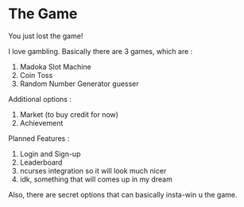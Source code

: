 # The Game 
You just lost the game!

I love gambling.
Basically there are 3 games, which are : 
1. Madoka Slot Machine
2. Coin Toss
3. Random Number Generator guesser

Additional options :
1. Market (to buy credit for now)
2. Achievement

Planned Features :
1. Login and Sign-up
2. Leaderboard 
3. ncurses integration so it will look much nicer
4. idk, something that will comes up in my dream

Also, there are secret options that can basically insta-win u the game.
